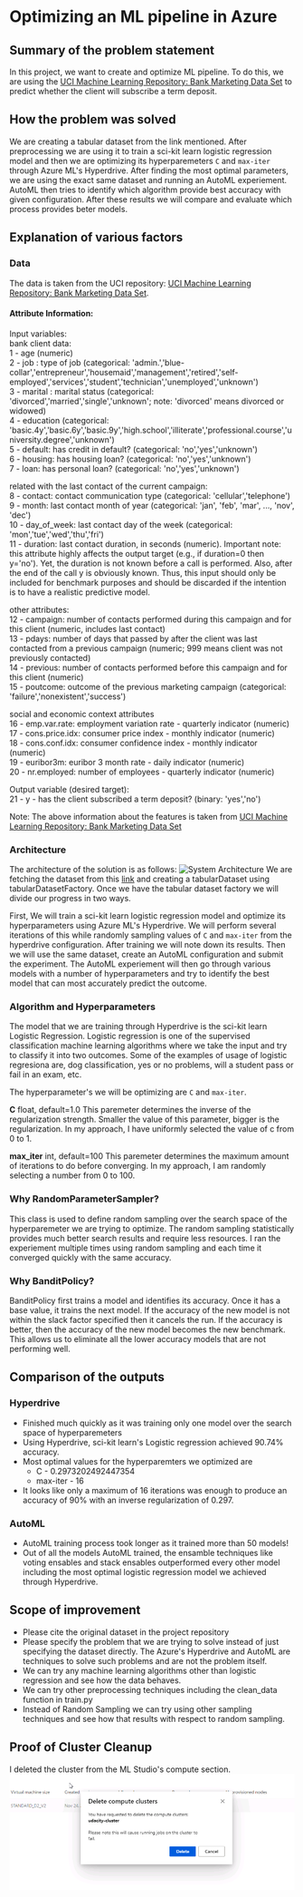 # Optimizing an ML pipeline in Azure

## Summary of the problem statement

In this project, we want to create and optimize ML pipeline. To do this, we are using the [UCI Machine Learning Repository: Bank Marketing Data Set](https://archive.ics.uci.edu/ml/datasets/Bank+Marketing) to predict whether the client will subscribe a term deposit. 

## How the problem was solved

We are creating a tabular dataset from the link mentioned. After preprocessing we are using it to train a sci-kit learn logistic regression model and then we are optimizing its hyperparemeters `C` and `max-iter` through Azure ML's Hyperdrive. After finding the most optimal parameters, we are using the exact same dataset and running an AutoML experiement. AutoML then tries to identify which algorithm provide best accuracy with given configuration. After these results we will compare and evaluate which process provides beter models.

## Explanation of various factors

### Data
The data is taken from the UCI repository: [UCI Machine Learning Repository: Bank Marketing Data Set](https://archive.ics.uci.edu/ml/datasets/Bank+Marketing). 


#### Attribute Information:

Input variables:  
bank client data:  
1 - age (numeric)  
2 - job : type of job (categorical: 'admin.','blue-collar','entrepreneur','housemaid','management','retired','self-employed','services','student','technician','unemployed','unknown')  
3 - marital : marital status (categorical: 'divorced','married','single','unknown'; note: 'divorced' means divorced or widowed)  
4 - education (categorical: 'basic.4y','basic.6y','basic.9y','high.school','illiterate','professional.course','university.degree','unknown')  
5 - default: has credit in default? (categorical: 'no','yes','unknown')  
6 - housing: has housing loan? (categorical: 'no','yes','unknown')  
7 - loan: has personal loan? (categorical: 'no','yes','unknown')  

related with the last contact of the current campaign:  
8 - contact: contact communication type (categorical: 'cellular','telephone')  
9 - month: last contact month of year (categorical: 'jan', 'feb', 'mar', ..., 'nov', 'dec')  
10 - day_of_week: last contact day of the week (categorical: 'mon','tue','wed','thu','fri')  
11 - duration: last contact duration, in seconds (numeric). Important note: this attribute highly affects the output target (e.g., if duration=0 then y='no'). Yet, the duration is not known before a call is performed. Also, after the end of the call y is obviously known. Thus, this input should only be included for benchmark purposes and should be discarded if the intention is to have a realistic predictive model.  

other attributes:  
12 - campaign: number of contacts performed during this campaign and for this client (numeric, includes last contact)  
13 - pdays: number of days that passed by after the client was last contacted from a previous campaign (numeric; 999 means client was not previously contacted)  
14 - previous: number of contacts performed before this campaign and for this client (numeric)  
15 - poutcome: outcome of the previous marketing campaign (categorical: 'failure','nonexistent','success')  

social and economic context attributes  
16 - emp.var.rate: employment variation rate - quarterly indicator (numeric)  
17 - cons.price.idx: consumer price index - monthly indicator (numeric)  
18 - cons.conf.idx: consumer confidence index - monthly indicator (numeric)  
19 - euribor3m: euribor 3 month rate - daily indicator (numeric)  
20 - nr.employed: number of employees - quarterly indicator (numeric)  
  
Output variable (desired target):  
21 - y - has the client subscribed a term deposit? (binary: 'yes','no')

Note: The above information about the features is taken from [UCI Machine Learning Repository: Bank Marketing Data Set](https://archive.ics.uci.edu/ml/datasets/Bank+Marketing)



### Architecture
The  architecture of the solution is as follows:
![System Architecture](https://video.udacity-data.com/topher/2020/September/5f639574_creating-and-optimizing-an-ml-pipeline/creating-and-optimizing-an-ml-pipeline.png "System Architecture")
We are fetching the dataset from this [link](https://archive.ics.uci.edu/ml/datasets/Bank+Marketing) and creating a tabularDataset using tabularDatasetFactory. Once we have the tabular dataset factory we will divide our progress in two ways. 

First, We will train a sci-kit learn logistic regression model and optimize its hyperparameters using Azure ML's Hyperdrive. We will perform several iterations of this while randomly sampling values of `C` and `max-iter` from the hyperdrive configuration. After training we will note down its results. Then we will use the same dataset, create an AutoML configuration and submit the experiment. The AutoML experiement will then go through various models with a number of hyperparameters and try to identify the best model that can most accurately predict the outcome.

### Algorithm and Hyperparameters
The model that we are training through Hyperdrive is the sci-kit learn Logistic Regression. Logistic regression is one of the supervised classification machine learning algorithms where we take the input and try to classify it into two outcomes. Some of the examples of usage of logistic regresiona are, dog classification, yes or no problems, will a student pass or fail in an exam, etc. 

The hyperparameter's we will be optimizing are `C` and `max-iter`.

**C** 
float, default=1.0
This paremeter determines the inverse of the regularization strength. Smaller the value of this parameter, bigger is the regularization.
In my approach, I have uniformly selected the value of c from 0 to 1.

**max_iter**
int, default=100
This paremeter determines the maximum amount of iterations to do before converging.
In my approach, I am randomly selecting a number from 0 to 100.


### Why RandomParameterSampler?
This class is used to define random sampling over the search space of the hyperparemeter we are trying to optimize. The random sampling statistically provides much better search results and require less resources. I ran the experiement multiple times using random sampling and each time it converged quickly with the same accuracy.

### Why BanditPolicy?
BanditPolicy first trains a model and identifies its accuracy. Once it has a base value, it trains the next model. If the accuracy of the new model is not within the slack factor specified then it cancels the run. If the accuracy is better, then the accuracy of the new model becomes the new benchmark. This allows us to eliminate all the lower accuracy models that are not performing well. 


## Comparison of the outputs
### Hyperdrive

 - Finished much quickly as it was training only one model over the search space of hyperparemeters
 - Using Hyperdrive, sci-kit learn's Logistic regression achieved 90.74% accuracy.
 - Most optimal values for the hyperparemters we optimized are
	 - C - 0.2973202492447354
	 - max-iter - 16
 - It looks like only a maximum of 16 iterations was enough to produce an accuracy of 90% with an inverse regularization of 0.297.

### AutoML

 - AutoML training process took longer as it trained more than 50 models!
 - Out of all the models AutoML trained, the ensamble techniques like voting ensables and stack ensables outperformed every other model including the most optimal logistic regression model we achieved through Hyperdrive.

## Scope of improvement

 - Please cite the original dataset in the project repository
 - Please specify the problem that we are trying to solve instead of just specifying the dataset directly. The Azure's Hyperdrive and AutoML are techniques to solve such problems and are not the problem itself.
 - We can try any machine learning algorithms other than logistic regression and see how the data behaves.
 - We can try other preprocessing techniques including the clean_data function in train.py
 - Instead of Random Sampling we can try using other sampling techniques and see how that results with respect to random sampling.

## Proof of Cluster Cleanup
I deleted the cluster from the ML Studio's compute section.
![clean](./clean.png "Cluster deletion")
